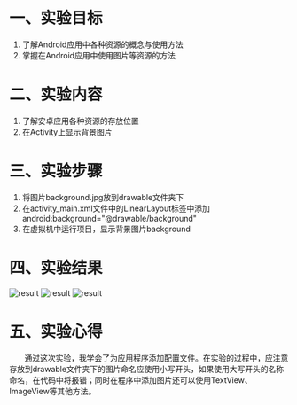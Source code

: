 # 一、实验目标  

1. 了解Android应用中各种资源的概念与使用方法
2. 掌握在Android应用中使用图片等资源的方法

# 二、实验内容

1. 了解安卓应用各种资源的存放位置
2. 在Activity上显示背景图片

# 三、实验步骤

1. 将图片background.jpg放到drawable文件夹下
2. 在activity_main.xml文件中的LinearLayout标签中添加android:background="@drawable/background"
3. 在虚拟机中运行项目，显示背景图片background

# 四、实验结果
![result](https://raw.githubusercontent.com/CGB588/android-labs-2020/master/students/sec1814080911219/lab3-1.PNG)
![result](https://raw.githubusercontent.com/CGB588/android-labs-2020/master/students/sec1814080911219/lab3-2.PNG)
![result](https://raw.githubusercontent.com/CGB588/android-labs-2020/master/students/sec1814080911219/lab3-3.PNG)
# 五、实验心得

&#160; &#160; &#160; &#160;通过这次实验，我学会了为应用程序添加配置文件。在实验的过程中，应注意存放到drawable文件夹下的图片命名应使用小写开头，如果使用大写开头的名称命名，在代码中将报错；同时在程序中添加图片还可以使用TextView、ImageView等其他方法。
